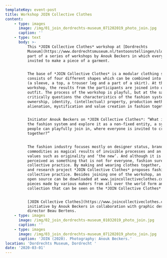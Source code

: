 ```yaml
---
templateKey: event-post
title: Workshop JOIN Collective Clothes
content:
    - type: images
      image: /img/01_join_dordrechts-museum_071202019_photo_join.jpg
      caption: ''
    - type: text
      body: >-
          This *JOIN Collective Clothes* workshop at [Dordrechts
          Museum](https://www.dordrechtsmuseum.nl/tentoonstellingen/slowfashion/) is
          part of a series of workshops by Anouk Beckers in which everyone is
          invited to make a piece of a garment.


          The base of *JOIN Collective Clothes* is a modular clothing system that
          consists of four different shapes which can be combined into a full outfit
          (a sleeve, a top, a trouser leg and a part of a skirt). At the end of the
          workshop, the results from the participants are joined into one complete
          outfit. The process of the workshop is playful, but at the same time it
          critically questions the characteristics of the fashion system exploring
          ownership, identity, (intellectual) property, production methods,
          alienation, mystification and value creation in fashion together.


          Initiator Anouk Beckers on *JOIN Collective Clothes*: “What if we open up
          the fashion system and explore it as a non-fixed entity, a system where
          people can playfully join in, where everyone is invited to create fashion
          together?”


          The fashion industry focuses mostly on designer status, brand identity,
          commodities as magical results of invisible processes and an adoration of
          values such as originality and ‘the new’. And although it is often
          perceived as something that is not for everyone, fashion surely is a
          collective practice. By making and wearing clothes together, the design
          and research project *JOIN Collective Clothes* proposes fashion as a
          collective practice. Besides joining one of the workshop, an easy-to-use
          open source can be downloaded at www.joincollectiveclothes.com/manual. The
          pieces made by various makers from all over the world form an ever-growing
          collection that can be seen on the *JOIN Collective Clothes* website.


          [JOIN Collective Clothes](https://www.joincollectiveclothes.com/) is an
          initiative by Anouk Beckers in collaboration with graphic designer and art
          director Beau Bertens.
    - type: images
      image: /img/02_join_dordrechts-museum_01032019_photo_join.jpg
      caption: ''
    - type: images
      image: /img/03_join_dordrechts-museum_071202019_photo_join.jpg
      caption: 'JOIN (2020). Photography: Anouk Beckers.'
location: 'Dordrechts Museum, Dordrecht '
date: '2020-03-01'
---
```

